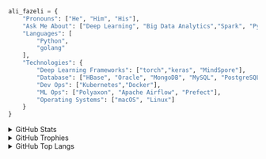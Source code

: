 ```python
ali_fazeli = {
    "Pronouns": ["He", "Him", "His"],
    "Ask Me About": ["Deep Learning", "Big Data Analytics","Spark", "Python"],
    "Languages": [
        "Python",
        "golang"
    ],
    "Technologies": {
        "Deep Learning Frameworks": ["torch","keras", "MindSpore"],
        "Database": ["HBase", "Oracle", "MongoDB", "MySQL", "PostgreSQL", "Redis"],
        "Dev Ops": ["Kubernetes","Docker"],
        "ML Ops": ["Polyaxon", "Apache Airflow", "Prefect"],
        "Operating Systems": ["macOS", "Linux"]
    }
}

```

<details>
  <summary>GitHub Stats</summary>

[![GitHub Stats Card]](https://github.com/anuraghazra/github-readme-stats)

</details>

<details>
  <summary>GitHub Trophies</summary>

[![GitHub Trophies]](https://github.com/ryo-ma/github-profile-trophy)

</details>

<details>
  <summary>GitHub Top Langs</summary>

[![GitHub Top Langs]](https://github.com/anuraghazra/github-readme-stats)

</details>

<!-- Links -->

[github stats card]: https://github-readme-stats.vercel.app/api/?username=alifzl&theme=merko
[github trophies]: https://github-profile-trophy.vercel.app/?username=alifzl&column=4&margin-w=18&margin-h=15&theme=merko
[github top langs]: https://github-readme-stats.vercel.app/api/top-langs/?username=alifzl&layout=compact&theme=merko
